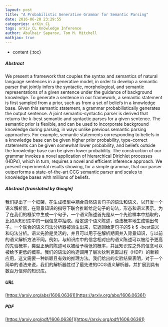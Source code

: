 ```yaml
---
layout: post
title: "A Probabilistic Generative Grammar for Semantic Parsing"
date: 2016-06-20 23:29:55
categories: arXiv_CL
tags: arXiv_CL Knowledge Inference
author: Abulhair Saparov, Tom M. Mitchell
mathjax: true
---
```


* content
{:toc}

##### Abstract
We present a framework that couples the syntax and semantics of natural language sentences in a generative model, in order to develop a semantic parser that jointly infers the syntactic, morphological, and semantic representations of a given sentence under the guidance of background knowledge. To generate a sentence in our framework, a semantic statement is first sampled from a prior, such as from a set of beliefs in a knowledge base. Given this semantic statement, a grammar probabilistically generates the output sentence. A joint semantic-syntactic parser is derived that returns the $k$-best semantic and syntactic parses for a given sentence. The semantic prior is flexible, and can be used to incorporate background knowledge during parsing, in ways unlike previous semantic parsing approaches. For example, semantic statements corresponding to beliefs in a knowledge base can be given higher prior probability, type-correct statements can be given somewhat lower probability, and beliefs outside the knowledge base can be given lower probability. The construction of our grammar invokes a novel application of hierarchical Dirichlet processes (HDPs), which in turn, requires a novel and efficient inference approach. We present experimental results showing, for a simple grammar, that our parser outperforms a state-of-the-art CCG semantic parser and scales to knowledge bases with millions of beliefs.

##### Abstract (translated by Google)
我们提出了一个框架，在生成模型中耦合自然语言句子的语法和语义，以开发一个语义解析器，在背景知识的指导下联合推断给定句子的句法，形态和语义表示。为了在我们的框架中生成一个句子，一个语义陈述首先是从一个先验样本中抽取的，比如从知识库中的一组信念中抽取。给定这个语义陈述，语法概率地生成输出句子。一个联合的语义句法分析器被派生出来，它返回给定句子的$ k $ -best语义和句法分析。语义先验是灵活的，并且可以用于在解析期间并入背景知识，与以前的语义解析方法不同。例如，与知识库中的信念相对应的语义陈述可以被给予更高的先验概率，类型正确的陈述可以被给予稍低的概率，并且知识库之外的信念可以被给予更低的概率。我们的语法的构造调用了层次狄利克雷过程（HDP）的新颖应用，这又需要一种新颖且有效的推理方法。我们给出的实验结果表明，对于一个简单的语法来说，我们的解析器胜过了最先进的CCG语义解析器，并扩展到具有数百万信仰的知识库。

##### URL
[https://arxiv.org/abs/1606.06361](https://arxiv.org/abs/1606.06361)

##### PDF
[https://arxiv.org/pdf/1606.06361](https://arxiv.org/pdf/1606.06361)


